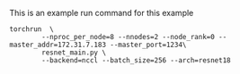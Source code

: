 This is an example run command for this example

```
torchrun  \
        --nproc_per_node=8 --nnodes=2 --node_rank=0 --master_addr=172.31.7.183 --master_port=1234\
        resnet_main.py \
        --backend=nccl --batch_size=256 --arch=resnet18
```